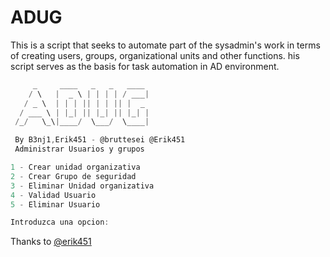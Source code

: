 # ADUG
This is a script that seeks to automate part of the sysadmin's work in terms of creating users, groups, organizational units and other functions. his script serves as the basis for task automation in AD environment.

```powershell
     _     ____   _   _   ____ 
    / \   |  _ \ | | | | / ___|
   / _ \  | | | || | | || |  _
  / ___ \ | |_| || |_| || |_| |
 /_/   \_\|____/  \___/  \____|

 By B3nj1,Erik451 - @bruttesei @Erik451
 Administrar Usuarios y grupos

1 - Crear unidad organizativa
2 - Crear Grupo de seguridad
3 - Eliminar Unidad organizativa
4 - Validad Usuario
5 - Eliminar Usuario

Introduzca una opcion:
```
Thanks to [@erik451](https://twitter.com/Eriik451)

